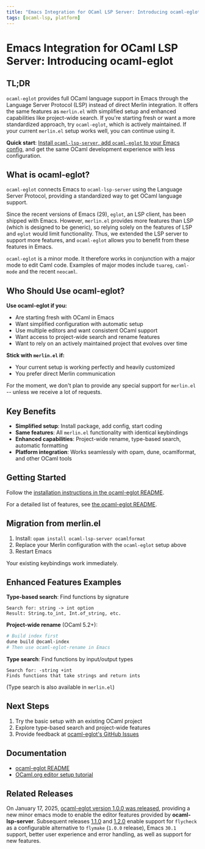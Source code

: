 ```yaml
---
title: "Emacs Integration for OCaml LSP Server: Introducing ocaml-eglot"
tags: [ocaml-lsp, platform]
---
```


# Emacs Integration for OCaml LSP Server: Introducing ocaml-eglot

## TL;DR

`ocaml-eglot` provides full OCaml language support in Emacs through the Language Server Protocol (LSP) instead of direct Merlin integration. It offers the same features as `merlin.el` with simplified setup and enhanced capabilities like project-wide search. If you're starting fresh or want a more standardized approach, try `ocaml-eglot`, which is actively maintained. If your current `merlin.el` setup works well, you can continue using it.

**Quick start**: [Install `ocaml-lsp-server`, add `ocaml-eglot` to your Emacs config](https://github.com/tarides/ocaml-eglot?tab=readme-ov-file#installation), and get the same OCaml development experience with less configuration.

## What is ocaml-eglot?

`ocaml-eglot` connects Emacs to `ocaml-lsp-server` using the Language Server Protocol, providing a standardized way to get OCaml language support.

Since the recent versions of Emacs (29), `eglot`, an LSP client, has been shipped with Emacs. However, `merlin.el` provides more features than LSP (which is designed to be generic), so relying solely on the features of LSP and `eglot` would limit functionality. Thus, we extended the LSP server to support more features, and `ocaml-eglot` allows you to benefit from these features in Emacs.

`ocaml-eglot` is a minor mode. It therefore works in conjunction with a major mode to edit Caml code. Examples of major modes include `tuareg`, `caml-mode` and the recent `neocaml`.

## Who Should Use ocaml-eglot?

**Use ocaml-eglot if you:**
- Are starting fresh with OCaml in Emacs
- Want simplified configuration with automatic setup
- Use multiple editors and want consistent OCaml support
- Want access to project-wide search and rename features
- Want to rely on an actively maintained project that evolves over time

**Stick with `merlin.el` if:**
- Your current setup is working perfectly and heavily customized
- You prefer direct Merlin communication

For the moment, we don't plan to provide any special support for `merlin.el` -- unless we receive a lot of requests.

## Key Benefits

- **Simplified setup**: Install package, add config, start coding
- **Same features**: All `merlin.el` functionality with identical keybindings
- **Enhanced capabilities**: Project-wide rename, type-based search, automatic formatting
- **Platform integration**: Works seamlessly with opam, dune, ocamlformat, and other OCaml tools

## Getting Started

Follow the [installation instructions in the ocaml-eglot README](https://github.com/tarides/ocaml-eglot?tab=readme-ov-file#installation).

For a detailed list of features, see [the ocaml-eglot README](https://github.com/tarides/ocaml-eglot?tab=readme-ov-file#features).

## Migration from merlin.el

1. Install: `opam install ocaml-lsp-server ocamlformat`
2. Replace your Merlin configuration with the `ocaml-eglot` setup above
3. Restart Emacs

Your existing keybindings work immediately.

## Enhanced Features Examples

**Type-based search**: Find functions by signature
```
Search for: string -> int option
Result: String.to_int, Int.of_string, etc.
```

**Project-wide rename** (OCaml 5.2+):
```bash
# Build index first
dune build @ocaml-index
# Then use ocaml-eglot-rename in Emacs
```

**Type search**: Find functions by input/output types
```
Search for: -string +int
Finds functions that take strings and return ints
```

(Type search is also available in `merlin.el`)

## Next Steps

1. Try the basic setup with an existing OCaml project
2. Explore type-based search and project-wide features
3. Provide feedback at [ocaml-eglot's GitHub Issues](https://github.com/tarides/ocaml-eglot/issues)

## Documentation

- [ocaml-eglot README](https://github.com/tarides/ocaml-eglot)
- [OCaml.org editor setup tutorial](https://ocaml.org/docs/set-up-editor#emacs)

## Related Releases

On January 17, 2025, [ocaml-eglot version 1.0.0 was released](https://discuss.ocaml.org/t/ann-release-of-ocaml-eglot-1-0-0/15978/14), providing a new minor emacs mode to enable the editor features provided by **ocaml-lsp-server**. Subsequent releases [1.1.0](https://github.com/tarides/ocaml-eglot/releases/tag/1.1.0) and [1.2.0](https://discuss.ocaml.org/t/ann-release-of-ocaml-eglot-1-2-0/16515) enable support for `flycheck` as a configurable alternative to `flymake` (`1.0.0` release), Emacs `30.1` support, better user experience and error handling, as well as support for new features. 
